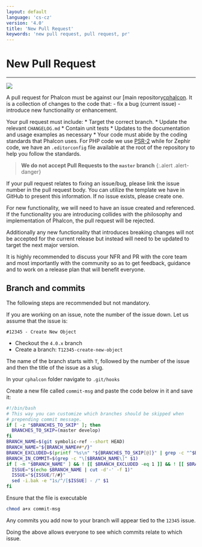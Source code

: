 ```yaml
---
layout: default
language: 'cs-cz'
version: '4.0'
title: 'New Pull Request'
keywords: 'new pull request, pull request, pr'
---
```


# New Pull Request

* * *

![](/assets/images/document-status-stable-success.svg)

A pull request for Phalcon must be against our [main repository[cphalcon](https://github.com/phalcon/cphalcon). It is a collection of changes to the code that: - fix a bug (current issue) - introduce new functionality or enhancement.

Your pull request must include: * Target the correct branch. * Update the relevant `CHANGELOG.md` * Contain unit tests * Updates to the documentation and usage examples as necessary * Your code must abide by the coding standards that Phalcon uses. For PHP code we use [PSR-2](https://www.php-fig.org/psr/) while for Zephir code, we have an `.editorconfig` file available at the root of the repository to help you follow the standards.

> **We do not accept Pull Requests to the `master` branch**
{:.alert .alert-danger}

If your pull request relates to fixing an issue/bug, please link the issue number in the pull request body. You can utilize the template we have in GitHub to present this information. If no issue exists, please create one.

For new functionality, we will need to have an issue created and referenced. If the functionality you are introducing collides with the philosophy and implementation of Phalcon, the pull request will be rejected.

Additionally any new functionality that introduces breaking changes will not be accepted for the current release but instead will need to be updated to target the next major version.

It is highly recommended to discuss your NFR and PR with the core team and most importantly with the community so as to get feedback, guidance and to work on a release plan that will benefit everyone.

## Branch and commits

The following steps are recommended but not mandatory.

If you are working on an issue, note the number of the issue down. Let us assume that the issue is:

`#12345 - Create New Object`

- Checkout the `4.0.x` branch
- Create a branch: `T12345-create-new-object`

The name of the branch starts with `T`, followed by the number of the issue and then the title of the issue as a slug.

In your `cphalcon` folder navigate to `.git/hooks`

Create a new file called `commit-msg` and paste the code below in it and save it:

```bash
#!/bin/bash
# This way you can customize which branches should be skipped when
# prepending commit message.
if [ -z "$BRANCHES_TO_SKIP" ]; then
  BRANCHES_TO_SKIP=(master develop)
fi
BRANCH_NAME=$(git symbolic-ref --short HEAD)
BRANCH_NAME="${BRANCH_NAME##*/}"
BRANCH_EXCLUDED=$(printf "%s\n" "${BRANCHES_TO_SKIP[@]}" | grep -c "^$BRANCH_NAME$")
BRANCH_IN_COMMIT=$(grep -c "\[$BRANCH_NAME\]" $1)
if [ -n "$BRANCH_NAME" ] && ! [[ $BRANCH_EXCLUDED -eq 1 ]] && ! [[ $BRANCH_IN_COMMIT -ge 1 ]]; then
  ISSUE="$(echo $BRANCH_NAME | cut -d'-' -f 1)"
  ISSUE="${ISSUE/T/#}"
  sed -i.bak -e "1s/^/[$ISSUE] - /" $1
fi
```

Ensure that the file is executable

```bash
chmod a+x commit-msg
```

Any commits you add now to your branch will appear tied to the `12345` issue.

Doing the above allows everyone to see which commits relate to which issue.
